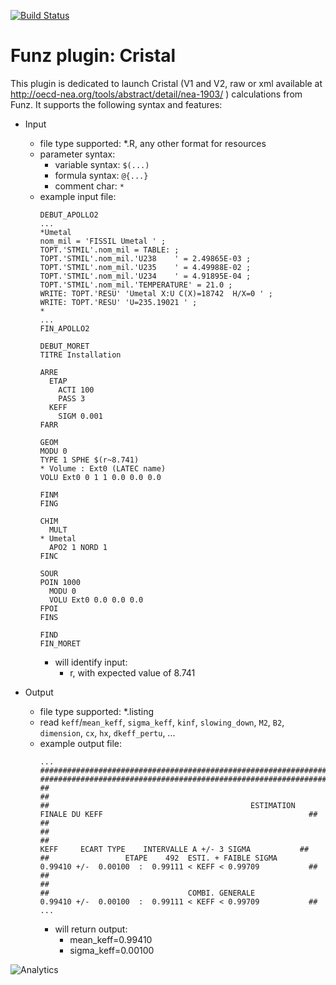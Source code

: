 [![Build Status](https://travis-ci.org/Funz/plugin-Cristal.png)](https://travis-ci.org/Funz/plugin-Cristal)

# Funz plugin: Cristal

This plugin is dedicated to launch Cristal (V1 and V2, raw or xml available at http://oecd-nea.org/tools/abstract/detail/nea-1903/ ) calculations from Funz.
It supports the following syntax and features:

  * Input
    * file type supported: *.R, any other format for resources
    * parameter syntax: 
      * variable syntax: `$(...)`
      * formula syntax: `@{...}`
      * comment char: `*`
    * example input file:
        ```
        DEBUT_APOLLO2
        ...
        *Umetal
        nom_mil = 'FISSIL Umetal ' ;
        TOPT.'STMIL'.nom_mil = TABLE: ;
        TOPT.'STMIL'.nom_mil.'U238    ' = 2.49865E-03 ;
        TOPT.'STMIL'.nom_mil.'U235    ' = 4.49988E-02 ;
        TOPT.'STMIL'.nom_mil.'U234    ' = 4.91895E-04 ;
        TOPT.'STMIL'.nom_mil.'TEMPERATURE' = 21.0 ;
        WRITE: TOPT.'RESU' 'Umetal X:U C(X)=18742  H/X=0 ' ;
        WRITE: TOPT.'RESU' 'U=235.19021 ' ;
        *
        ...
        FIN_APOLLO2                                                         
        
        DEBUT_MORET
        TITRE Installation
        
        ARRE
          ETAP
            ACTI 100
            PASS 3
          KEFF
            SIGM 0.001
        FARR
        
        GEOM
        MODU 0
        TYPE 1 SPHE $(r~8.741)
        * Volume : Ext0 (LATEC name) 
        VOLU Ext0 0 1 1 0.0 0.0 0.0
        
        FINM
        FING
        
        CHIM
          MULT
        * Umetal
          APO2 1 NORD 1 
        FINC
        
        SOUR
        POIN 1000
          MODU 0
          VOLU Ext0 0.0 0.0 0.0
        FPOI
        FINS
        
        FIND
        FIN_MORET
        ```
      * will identify input:
        * r, with expected value of 8.741

  * Output
    * file type supported: *.listing
    * read `keff`/`mean_keff`, `sigma_keff`, `kinf`, `slowing_down`, `M2`, `B2`, `dimension`, `cx`, `hx`, `dkeff_pertu`, ...
    * example output file:
        ```
        ...
        ########################################################################################################################
        ########################################################################################################################
        ##                                                                                                                    ##
        ##                                             ESTIMATION FINALE DU KEFF                                              ##
        ##                                                                                                                    ##
        ##                                                          KEFF     ECART TYPE    INTERVALLE A +/- 3 SIGMA           ##
        ##                 ETAPE    492  ESTI. + FAIBLE SIGMA     0.99410 +/-  0.00100  :  0.99111 < KEFF < 0.99709           ##
        ##                                                                                                                    ##
        ##                               COMBI. GENERALE          0.99410 +/-  0.00100  :  0.99111 < KEFF < 0.99709           ##
        ...
        ```
      * will return output:
        * mean_keff=0.99410
        * sigma_keff=0.00100


![Analytics](https://ga-beacon.appspot.com/UA-109580-20/plugin-Cristal)
